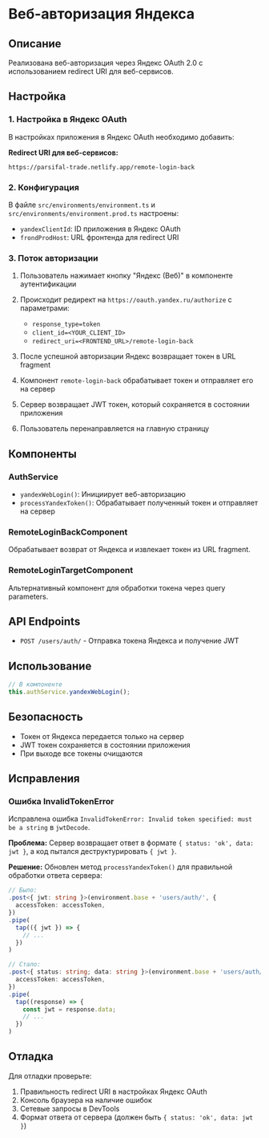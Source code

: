 # Веб-авторизация Яндекса

## Описание

Реализована веб-авторизация через Яндекс OAuth 2.0 с использованием redirect URI для веб-сервисов.

## Настройка

### 1. Настройка в Яндекс OAuth

В настройках приложения в Яндекс OAuth необходимо добавить:

**Redirect URI для веб-сервисов:**
```
https://parsifal-trade.netlify.app/remote-login-back
```

### 2. Конфигурация

В файле `src/environments/environment.ts` и `src/environments/environment.prod.ts` настроены:

- `yandexClientId`: ID приложения в Яндекс OAuth
- `frondProdHost`: URL фронтенда для redirect URI

### 3. Поток авторизации

1. Пользователь нажимает кнопку "Яндекс (Веб)" в компоненте аутентификации
2. Происходит редирект на `https://oauth.yandex.ru/authorize` с параметрами:
   - `response_type=token`
   - `client_id=<YOUR_CLIENT_ID>`
   - `redirect_uri=<FRONTEND_URL>/remote-login-back`

3. После успешной авторизации Яндекс возвращает токен в URL fragment
4. Компонент `remote-login-back` обрабатывает токен и отправляет его на сервер
5. Сервер возвращает JWT токен, который сохраняется в состоянии приложения
6. Пользователь перенаправляется на главную страницу

## Компоненты

### AuthService
- `yandexWebLogin()`: Инициирует веб-авторизацию
- `processYandexToken()`: Обрабатывает полученный токен и отправляет на сервер

### RemoteLoginBackComponent
Обрабатывает возврат от Яндекса и извлекает токен из URL fragment.

### RemoteLoginTargetComponent
Альтернативный компонент для обработки токена через query parameters.

## API Endpoints

- `POST /users/auth/` - Отправка токена Яндекса и получение JWT

## Использование

```typescript
// В компоненте
this.authService.yandexWebLogin();
```

## Безопасность

- Токен от Яндекса передается только на сервер
- JWT токен сохраняется в состоянии приложения
- При выходе все токены очищаются

## Исправления

### Ошибка InvalidTokenError
Исправлена ошибка `InvalidTokenError: Invalid token specified: must be a string` в `jwtDecode`.

**Проблема:** Сервер возвращает ответ в формате `{ status: 'ok', data: jwt }`, а код пытался деструктурировать `{ jwt }`.

**Решение:** Обновлен метод `processYandexToken()` для правильной обработки ответа сервера:

```typescript
// Было:
.post<{ jwt: string }>(environment.base + 'users/auth/', {
  accessToken: accessToken,
})
.pipe(
  tap(({ jwt }) => {
    // ...
  })
)

// Стало:
.post<{ status: string; data: string }>(environment.base + 'users/auth/', {
  accessToken: accessToken,
})
.pipe(
  tap((response) => {
    const jwt = response.data;
    // ...
  })
)
```

## Отладка

Для отладки проверьте:
1. Правильность redirect URI в настройках Яндекс OAuth
2. Консоль браузера на наличие ошибок
3. Сетевые запросы в DevTools
4. Формат ответа от сервера (должен быть `{ status: 'ok', data: jwt }`) 